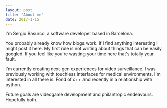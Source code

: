 ```yaml
---
layout: post
title: "About me"
date: 2017-1-15
---
```


I'm Sergio Basurco, a software developer based in Barcelona.

You probably already know how blogs work. If I find anything interesting I might post it here. My first rule is not writing about things that can be easily googled. If you feel like you're wasting your time here that's totally your fault.

I'm currently creating next-gen experiences for video surveillance. I was previously working with touchless interfaces for medical environments. I'm interested in all there is. Fond of c++ and recently in a relationship with python.

Future goals are videogame development and philantropic endeavours. Hopefully both.
